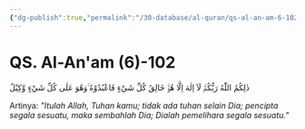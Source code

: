 ```yaml
---
{"dg-publish":true,"permalink":"/30-database/al-quran/qs-al-an-am-6-102/"}
---
```



# QS. Al-An'am (6)-102
ذٰلِكُمُ اللّٰهُ رَبُّكُمْۚ  لَآ اِلٰهَ اِلَّا هُوَۚ خَالِقُ كُلِّ شَيْءٍ فَاعْبُدُوْهُ ۚوَهُوَ عَلٰى كُلِّ شَيْءٍ وَّكِيْلٌ  

Artinya: *"Itulah Allah, Tuhan kamu; tidak ada tuhan selain Dia; pencipta segala sesuatu, maka sembahlah Dia; Dialah pemelihara segala sesuatu."*
